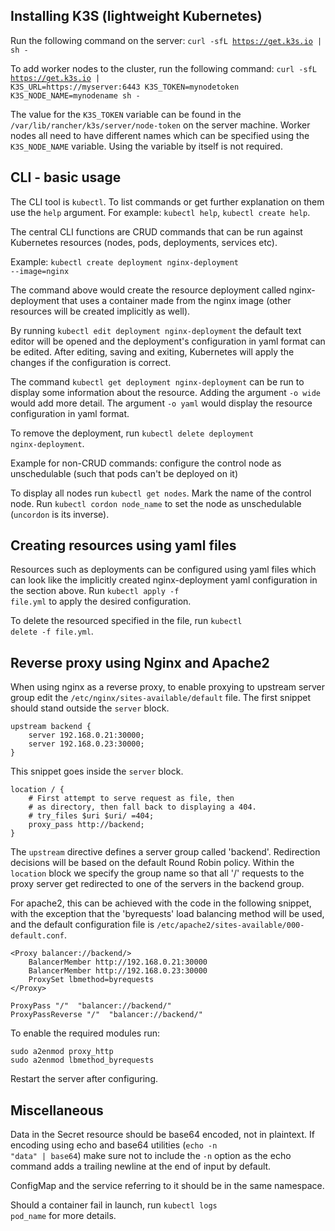 ## Installing K3S (lightweight Kubernetes)

Run the following command on the server: <code>curl -sfL https://get.k3s.io | sh -</code>

To add worker nodes to the cluster, run the following command: 
<code>curl -sfL https://get.k3s.io | K3S_URL=https://myserver:6443 K3S_TOKEN=mynodetoken K3S_NODE_NAME=mynodename sh -</code>

The value for the <code>K3S_TOKEN</code> variable can be found in the <code>/var/lib/rancher/k3s/server/node-token</code> on the server machine.
Worker nodes all need to have different names which can be specified using the <code>K3S_NODE_NAME</code> variable. Using the variable by itself is not required.

## CLI - basic usage

The CLI tool is <code>kubectl</code>. To list commands or get further explanation on them use the <code>help</code> argument.
For example: <code>kubectl help</code>, <code>kubectl create help</code>.

The central CLI functions are CRUD commands that can be run against Kubernetes resources (nodes, pods, deployments, services etc).

Example: <code>kubectl create deployment nginx-deployment --image=nginx</code>

The command above would create the resource deployment called nginx-deployment that uses a container made from the nginx image (other resources will be created implicitly as well).

By running <code>kubectl edit deployment nginx-deployment</code> the default text editor will be opened and the deployment's configuration in yaml format can be edited. After editing, saving and exiting, Kubernetes will apply the changes if the configuration is correct.

The command <code>kubectl get deployment nginx-deployment</code> can be run to display some information about the resource. Adding the argument <code>-o wide</code> would add more detail. The argument <code>-o yaml</code> would display the resource configuration in yaml format.

To remove the deployment, run <code>kubectl delete deployment nginx-deployment</code>.

Example for non-CRUD commands: configure the control node as unschedulable (such that pods can't be deployed on it)

To display all nodes run <code>kubectl get nodes</code>. Mark the name of the control node. Run <code>kubectl cordon node_name</code> to set the node as unschedulable (<code>uncordon</code> is its inverse).

## Creating resources using yaml files

Resources such as deployments can be configured using yaml files which can look like the implicitly created nginx-deployment yaml configuration in the section above.
Run <code>kubectl apply -f file.yml</code> to apply the desired configuration.

To delete the resourced specified in the file, run <code>kubectl delete -f file.yml</code>.

## Reverse proxy using Nginx and Apache2

When using nginx as a reverse proxy, to enable proxying to upstream server group edit the <code>/etc/nginx/sites-available/default</code> file. The first snippet should stand outside the <code>server</code> block.

```
upstream backend {
    server 192.168.0.21:30000;
    server 192.168.0.23:30000;
}
```

This snippet goes inside the <code>server</code> block.

```
location / {
    # First attempt to serve request as file, then
    # as directory, then fall back to displaying a 404.
    # try_files $uri $uri/ =404;
    proxy_pass http://backend;
}
```

The <code>upstream</code> directive defines a server group called 'backend'. Redirection decisions will be based on the default Round Robin policy.
Within the <code>location</code> block we specify the group name so that all '/' requests to the proxy server get redirected to one of the servers in the backend group.

For apache2, this can be achieved with the code in the following snippet, with the exception that the 'byrequests' load balancing method will be used, and the default configuration file is <code>/etc/apache2/sites-available/000-default.conf</code>.

```
<Proxy balancer://backend/>
    BalancerMember http://192.168.0.21:30000
    BalancerMember http://192.168.0.23:30000
    ProxySet lbmethod=byrequests
</Proxy>

ProxyPass "/"  "balancer://backend/"
ProxyPassReverse "/"  "balancer://backend/"
```

To enable the required modules run: 

```
sudo a2enmod proxy_http
sudo a2enmod lbmethod_byrequests
```

Restart the server after configuring.

## Miscellaneous

Data in the Secret resource should be base64 encoded, not in plaintext. If encoding using echo and base64 utilities (<code>echo -n "data" | base64</code>) make sure not to include the <code>-n</code> option as the echo command adds a trailing newline at the end of input by default.

ConfigMap and the service referring to it should be in the same namespace.

Should a container fail in launch, run <code>kubectl logs pod_name</code> for more details.